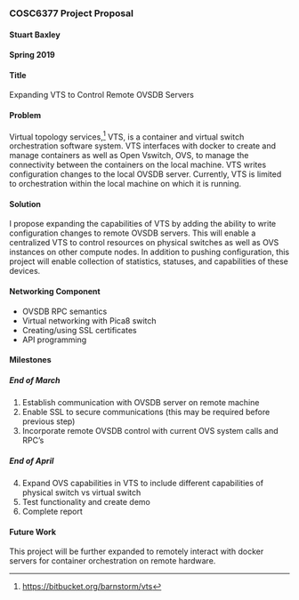 ### COSC6377 Project Proposal
#### Stuart Baxley
#### Spring 2019

#### Title
Expanding VTS to Control Remote OVSDB Servers

#### Problem 
Virtual topology services,[^1] VTS, is a container and virtual switch orchestration software system. VTS interfaces with docker to create and manage containers as well as Open Vswitch, OVS, to manage the connectivity between the containers on the local machine. VTS writes configuration changes to the local OVSDB server. Currently, VTS is limited to orchestration within the local machine on which it is running.

#### Solution
I propose expanding the capabilities of VTS by adding the ability to write configuration changes to remote OVSDB servers. This will enable a centralized VTS to control resources on physical switches as well as OVS instances on other compute nodes. In addition to pushing configuration, this project will enable collection of statistics, statuses, and capabilities of these devices.

#### Networking Component
* OVSDB RPC semantics
* Virtual networking with Pica8 switch
* Creating/using SSL certificates
* API programming

#### Milestones
##### End of March
1. Establish communication with OVSDB server on remote machine
2. Enable SSL to secure communications (this may be required before previous step)
3. Incorporate remote OVSDB control with current OVS system calls and RPC’s
##### End of April
4. Expand OVS capabilities in VTS to include different capabilities of physical switch vs virtual switch
5. Test functionality and create demo
6. Complete report

#### Future Work
This project will be further expanded to remotely interact with docker servers for container orchestration on remote hardware. 

[^1]: https://bitbucket.org/barnstorm/vts

